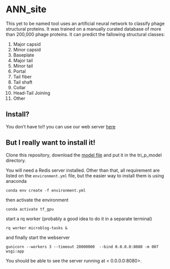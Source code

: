 # ANN_site
This yet to be named tool uses an artificial neural network to classify phage structural proteins. It was trained on a manually curated database of more than 200,000 phage proteins. It can predict the fallowing structural classes:

1. Major capsid
1. Minor capsid
1. Baseplate
1. Major tail
1. Minor tail
1. Portal
1. Tail fiber
1. Tail shaft
1. Collar
1. Head-Tail Joining
1. Other

## Install?

You don’t have to!! you can use our web server [here](https://edwards.sdsu.edu/phannies/upload)

## But I really want to install it!

Clone this repository, download the [model file](https://edwards.sdsu.edu/phannies/model_file) and put  it in the tri_p_model directory. 

You will need a Redis server installed. Other than that, all requirement are listed on the `environment.yml` file, but the easier way to install them is using anaconda

```
conda env create -f environment.yml
```

then activate the environment

```
conda activate tf_gpu
```

start a rq worker (probably a good idea to do it in a separate terminal)

```
rq worker microblog-tasks &
```
and finally start the webserver

```
gunicorn --workers 3 --timeout 20000000  --bind 0.0.0.0:8080 -m 007 wsgi:app
```

You should be able to see the server running at < 0.0.0.0:8080>.
